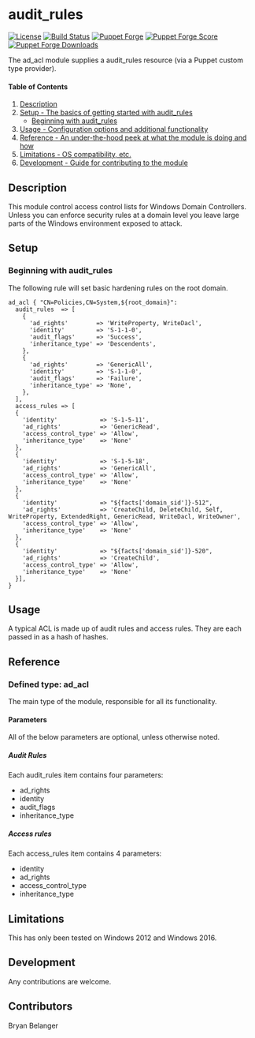 
# audit_rules
[![License](https://img.shields.io/:license-apache-blue.svg)](http://www.apache.org/licenses/LICENSE-2.0.html)
[![Build Status](https://travis-ci.org/autostructure/ad_acl.svg?branch=master)](https://travis-ci.org/autostructure/ad_acl)
[![Puppet Forge](https://img.shields.io/puppetforge/v/autostructure/ad_acl.svg)](https://forge.puppetlabs.com/autostructure/ad_acl)
[![Puppet Forge Score](https://img.shields.io/puppetforge/f/autostructure/ad_acl.svg)](https://forge.puppetlabs.com/autostructure/ad_acl)
[![Puppet Forge Downloads](https://img.shields.io/puppetforge/dt/autostructure/ad_acl.svg)](https://forge.puppetlabs.com/autostructure/ad_acl)

The ad_acl module supplies a audit_rules resource (via a Puppet custom type provider).

#### Table of Contents

1. [Description](#description)
2. [Setup - The basics of getting started with audit_rules](#setup)
    * [Beginning with audit_rules](#beginning-with-audit_rules)
3. [Usage - Configuration options and additional functionality](#usage)
4. [Reference - An under-the-hood peek at what the module is doing and how](#reference)
5. [Limitations - OS compatibility, etc.](#limitations)
6. [Development - Guide for contributing to the module](#development)

## Description

This module control access control lists for Windows Domain Controllers. Unless you can enforce security rules at a domain level you leave large parts of the Windows environment exposed to attack.

## Setup

### Beginning with audit_rules

The following rule will set basic hardening rules on the root domain.

~~~puppet
ad_acl { "CN=Policies,CN=System,${root_domain}":
  audit_rules  => [
    {
      'ad_rights'        => 'WriteProperty, WriteDacl',
      'identity'         => 'S-1-1-0',
      'audit_flags'      => 'Success',
      'inheritance_type' => 'Descendents',
    },
    {
      'ad_rights'        => 'GenericAll',
      'identity'         => 'S-1-1-0',
      'audit_flags'      => 'Failure',
      'inheritance_type' => 'None',
    },
  ],
  access_rules => [
  {
    'identity'            => 'S-1-5-11',
    'ad_rights'           => 'GenericRead',
    'access_control_type' => 'Allow',
    'inheritance_type'    => 'None'
  },
  {
    'identity'            => 'S-1-5-18',
    'ad_rights'           => 'GenericAll',
    'access_control_type' => 'Allow',
    'inheritance_type'    => 'None'
  },
  {
    'identity'            => "${facts['domain_sid']}-512",
    'ad_rights'           => 'CreateChild, DeleteChild, Self, WriteProperty, ExtendedRight, GenericRead, WriteDacl, WriteOwner',
    'access_control_type' => 'Allow',
    'inheritance_type'    => 'None'
  },
  {
    'identity'            => "${facts['domain_sid']}-520",
    'ad_rights'           => 'CreateChild',
    'access_control_type' => 'Allow',
    'inheritance_type'    => 'None'
  }],
}
~~~

## Usage

A typical ACL is made up of audit rules and access rules. They are each passed in as a hash of hashes.

## Reference

### Defined type: ad_acl

The main type of the module, responsible for all its functionality.

#### Parameters

All of the below parameters are optional, unless otherwise noted.

##### Audit Rules

Each audit_rules item contains four parameters:

- ad_rights
- identity
- audit_flags
- inheritance_type

##### Access rules

Each access_rules item contains 4 parameters:

- identity
- ad_rights
- access_control_type
- inheritance_type

## Limitations

This has only been tested on Windows 2012 and Windows 2016.

## Development

Any contributions are welcome.

## Contributors

Bryan Belanger
